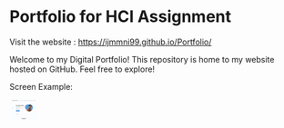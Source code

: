 # Portfolio for HCI Assignment

Visit the website : https://ijmmni99.github.io/Portfolio/

Welcome to my Digital Portfolio!
This repository is home to my website hosted on GitHub. Feel free to explore!

Screen Example:

<img src="https://raw.githubusercontent.com/ijmmni99/Portfolio/master/assets/img/readme1.PNG" width="50">
